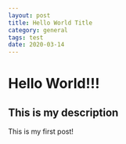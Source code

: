 ```yaml
---
layout: post
title: Hello World Title
category: general
tags: test
date: 2020-03-14
---
```


# Hello World!!!

## This is my description

This is my first post!
